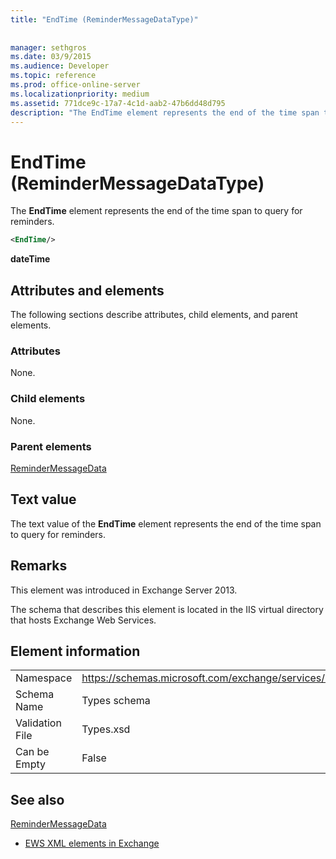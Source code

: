 ```yaml
---
title: "EndTime (ReminderMessageDataType)"
 
 
manager: sethgros
ms.date: 03/9/2015
ms.audience: Developer
ms.topic: reference
ms.prod: office-online-server
ms.localizationpriority: medium
ms.assetid: 771dce9c-17a7-4c1d-aab2-47b6dd48d795
description: "The EndTime element represents the end of the time span to query for reminders."
---
```


# EndTime (ReminderMessageDataType)

The **EndTime** element represents the end of the time span to query for reminders. 
  
```XML
<EndTime/>
```

 **dateTime**
## Attributes and elements

The following sections describe attributes, child elements, and parent elements.
  
### Attributes

None.
  
### Child elements

None.
  
### Parent elements

[ReminderMessageData](remindermessagedata.md)
  
## Text value

The text value of the **EndTime** element represents the end of the time span to query for reminders. 
  
## Remarks

This element was introduced in Exchange Server 2013.
  
The schema that describes this element is located in the IIS virtual directory that hosts Exchange Web Services.
  
## Element information

|||
|:-----|:-----|
|Namespace  <br/> |https://schemas.microsoft.com/exchange/services/2006/types  <br/> |
|Schema Name  <br/> |Types schema  <br/> |
|Validation File  <br/> |Types.xsd  <br/> |
|Can be Empty  <br/> |False  <br/> |
   
## See also



[ReminderMessageData](remindermessagedata.md)


- [EWS XML elements in Exchange](ews-xml-elements-in-exchange.md)

